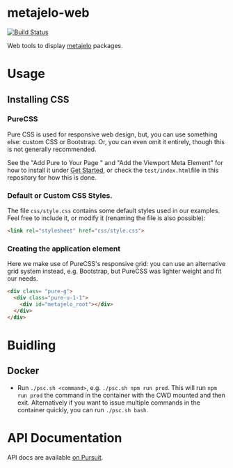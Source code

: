 # metajelo-web

[![Build Status](https://travis-ci.com/labordynamicsinstitute/metajelo-web.svg?token=fzz41xcnJ15QPD7QhZkZ&branch=master)](https://travis-ci.com/labordynamicsinstitute/metajelo-web)

Web tools to display
[metajelo](https://github.com/labordynamicsinstitute/metajelo) packages.

# Usage

## Installing CSS

### PureCSS

Pure CSS is used for responsive web design, but, you can use something else:
custom CSS or Bootstrap. Or, you can even omit it entirely, though this is
not generally recommended.

See the "Add Pure to Your Page "
and "Add the Viewport Meta Element" for how to install it under [Get
Started](https://purecss.io/start/), or check the `test/index.html`file in this
repository for how this is done.

### Default or Custom CSS Styles.

The file `css/style.css` contains some default styles used in our examples.
Feel free to include it, or modify it (renaming the file is also possible):

```html
<link rel="stylesheet" href="css/style.css">
```

### Creating the application element

Here we make use of PureCSS's responsive grid: you can use an alternative grid system
instead, e.g. Bootstrap, but PureCSS was lighter weight and fit our needs.


```html
<div class= "pure-g">
  <div class="pure-u-1-1">
    <div id="metajelo_root"></div>
  </div>
</div>
```

# Buidling

## Docker

* Run `./psc.sh <command>`, e.g. `./psc.sh npm run prod`. This will run `npm run
prod` the command in the container with the CWD mounted and then exit.
Alternatively if you want to issue multiple commands in the container quickly,
you can run `./psc.sh bash`.

# API Documentation

API docs are available [on Pursuit](https://pursuit.purescript.org/packages/purescript-metajelo-web).

